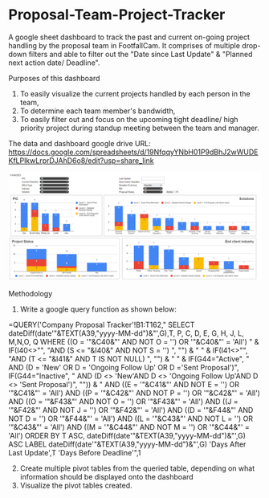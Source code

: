 # Proposal-Team-Project-Tracker
A google sheet dashboard to track the past and current on-going project handling by the proposal team in FootfallCam.
It comprises of multiple drop-down filters and able to filter out the "Date since Last Update" & "Planned next action date/ Deadline". 

Purposes of this dashboard 
1. To easily visualize the current projects handled by each person in the team, 
2. To determine each team member's bandwidth, 
3. To easily filter out and focus on the upcoming tight deadline/ high priority project during standup meeting between the team and manager.

The data and dashboard google drive URL: 
https://docs.google.com/spreadsheets/d/19NfqqyYNbH01P9dBhJ2wWUDEKfLPlkwLrprDJAhD6o8/edit?usp=share_link


<img src="Proposal Team Project Tracker Dashboard.png" width ="800">


Methodology

1. Write a google query function as shown below:

=QUERY('Company Proposal Tracker'!B1:T162,"
SELECT dateDiff(date'"&TEXT(A39,"yyyy-MM-dd")&"',G),T, P, C, D, E, G, H, J, L, M,N,O, Q
WHERE 
((O = '"&C40&"' AND NOT O = '') OR '"&C40&"' = 'All')
" & IF(I40<>"", "AND (S <= "&I40&" AND NOT S = '') ", "") & "
" & IF(I41<>"", "AND (T <= "&I41&" AND T IS NOT NULL) ", "") & "
" & IF(G44="Active", " AND (D = 'New' OR D = 'Ongoing Follow Up' OR D ='Sent Proposal')",
IF(G44="Inactive", " AND (D <> 'New'AND D <> 'Ongoing Follow Up'AND D <> 'Sent Proposal')", "")) & "
AND ((E = '"&C41&"' AND NOT E = '') OR '"&C41&"' = 'All')
AND ((P = '"&C42&"' AND NOT P = '') OR '"&C42&"' = 'All')
AND ((O = '"&F43&"' AND NOT O = '') OR '"&F43&"' = 'All')
AND ((J = '"&F42&"' AND NOT J = '') OR '"&F42&"' = 'All')
AND ((D = '"&F44&"' AND NOT D = '') OR '"&F44&"' = 'All')
AND ((L = '"&C43&"' AND NOT L = '') OR '"&C43&"' = 'All')
AND ((M = '"&C44&"' AND NOT M = '') OR '"&C44&"' = 'All')
ORDER BY T ASC, dateDiff(date'"&TEXT(A39,"yyyy-MM-dd")&"',G) ASC
LABEL dateDiff(date'"&TEXT(A39,"yyyy-MM-dd")&"',G) 'Days After Last Update',T 'Days Before Deadline'",1

2. Create multiple pivot tables from the queried table, depending on what information should be displayed onto the dashboard
3. Visualize the pivot tables created.
